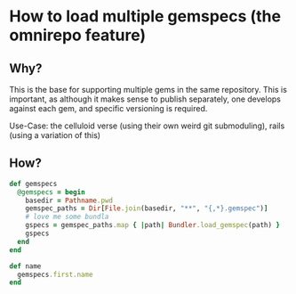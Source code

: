 # How to load multiple gemspecs (the omnirepo feature)

## Why?

This is the base for supporting multiple gems in the same repository. This is important, as although it makes sense to publish separately, one develops against each gem, and specific versioning is required. 

Use-Case: the celluloid verse (using their own weird git submoduling), rails (using a variation of this)

## How?


```ruby
def gemspecs
  @gemspecs = begin
    basedir = Pathname.pwd
    gemspec_paths = Dir[File.join(basedir, "**", "{,*}.gemspec")]
    # love me some bundla
    gspecs = gemspec_paths.map { |path| Bundler.load_gemspec(path) }
    gspecs
  end
end

def name
  gemspecs.first.name
end

```
